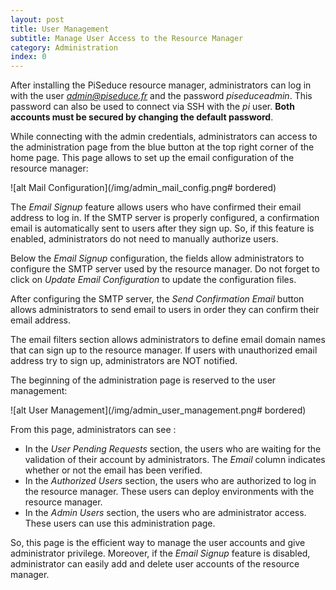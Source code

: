 ```yaml
---
layout: post
title: User Management
subtitle: Manage User Access to the Resource Manager
category: Administration
index: 0
---
```

After installing the PiSeduce resource manager, administrators can log in with the user *admin@piseduce.fr* and the
password *piseduceadmin*. This password can also be used to connect via SSH with the *pi* user. **Both accounts must be
secured by changing the default password**.

While connecting with the admin credentials, administrators can access to the administration page from the blue button
at the top right corner of the home page. This page allows to set up the email configuration of the resource manager:

![alt Mail Configuration](/img/admin_mail_config.png# bordered)

The *Email&nbsp;Signup* feature allows users who have confirmed their email address to log in. If the SMTP server is
properly configured, a confirmation email is automatically sent to users after they sign up. So, if this feature is
enabled, administrators do not need to manually authorize users.

Below the *Email&nbsp;Signup* configuration, the fields allow administrators to configure the SMTP server used by the
resource manager. Do not forget to click on *Update&nbsp;Email&nbsp;Configuration* to update the configuration files.

After configuring the SMTP server, the *Send&nbsp;Confirmation&nbsp;Email* button allows administrators to send email to
users in order they can confirm their email address.

The email filters section allows administrators to define email domain names that can sign up to the resource manager.
If users with unauthorized email address try to sign up, administrators are NOT notified.

The beginning of the administration page is reserved to the user management:

![alt User Management](/img/admin_user_management.png# bordered)

From this page, administrators can see :
* In the *User Pending Requests* section, the users who are waiting for the validation of their account by
  administrators. The *Email* column indicates whether or not the email has been verified.
* In the *Authorized Users* section, the users who are authorized to log in the resource manager. These users can deploy
  environments with the resource manager.
* In the *Admin Users* section, the users who are administrator access. These users can use this administration page.

So, this page is the efficient way to manage the user accounts and give administrator privilege. Moreover, if the
*Email&nbsp;Signup* feature is disabled, administrator can easily add and delete user accounts of the resource manager.